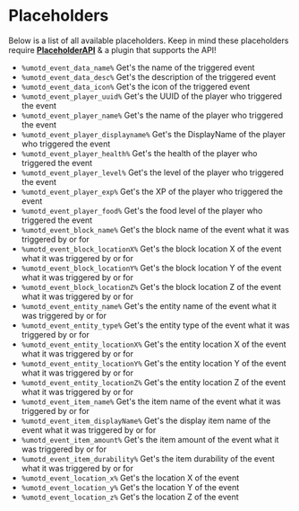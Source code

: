 # Placeholders
Below is a list of all available placeholders. Keep in mind these placeholders require **[PlaceholderAPI](https://www.spigotmc.org/resources/6245/)** & a plugin that supports the API!
<br>

* `%umotd_event_data_name%`
  Get's the name of the triggered event
* `%umotd_event_data_desc%`
  Get's the description of the triggered event
* `%umotd_event_data_icon%`
  Get's the icon of the triggered event
* `%umotd_event_player_uuid%`
  Get's the UUID of the player who triggered the event
* `%umotd_event_player_name%`
  Get's the name of the player who triggered the event
* `%umotd_event_player_displayname%`
  Get's the DisplayName of the player who triggered the event
* `%umotd_event_player_health%`
  Get's the health of the player who triggered the event
* `%umotd_event_player_level%`
  Get's the level of the player who triggered the event
* `%umotd_event_player_exp%`
  Get's the XP of the player who triggered the event
* `%umotd_event_player_food%`
  Get's the food level of the player who triggered the event
* `%umotd_event_block_name%`
  Get's the block name of the event what it was triggered by or for
* `%umotd_event_block_locationX%`
  Get's the block location X of the event what it was triggered by or for
* `%umotd_event_block_locationY%`
  Get's the block location Y of the event what it was triggered by or for
* `%umotd_event_block_locationZ%`
  Get's the block location Z of the event what it was triggered by or for
* `%umotd_event_entity_name%`
  Get's the entity name of the event what it was triggered by or for
* `%umotd_event_entity_type%`
  Get's the entity type of the event what it was triggered by or for
* `%umotd_event_entity_locationX%`
  Get's the entity location X of the event what it was triggered by or for 
* `%umotd_event_entity_locationY%`
  Get's the entity location Y of the event what it was triggered by or for 
* `%umotd_event_entity_locationZ%`
  Get's the entity location Z of the event what it was triggered by or for 
* `%umotd_event_item_name%`
  Get's the item name of the event what it was triggered by or for
* `%umotd_event_item_displayName%`
  Get's the display item name of the event what it was triggered by or for
* `%umotd_event_item_amount%`
  Get's the item amount of the event what it was triggered by or for
* `%umotd_event_item_durability%`
  Get's the item durability of the event what it was triggered by or for
* `%umotd_event_location_x%`
  Get's the location X of the event
* `%umotd_event_location_y%`
  Get's the location Y of the event
* `%umotd_event_location_z%`
  Get's the location Z of the event